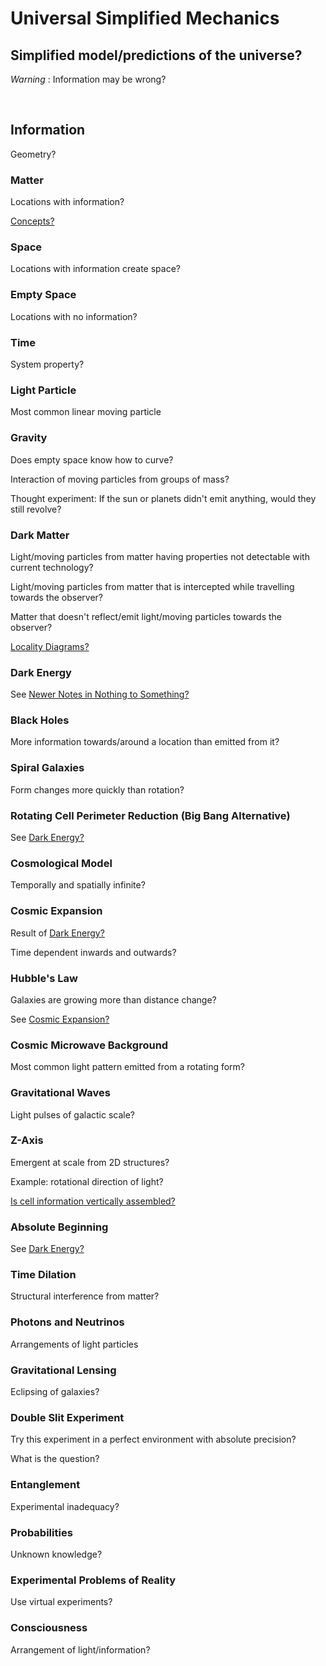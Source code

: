 # Universal Simplified Mechanics

## Simplified model/predictions of the universe?

*Warning* : Information may be wrong?

<br/>

## Information

Geometry?

### Matter

Locations with information?

[Concepts?](https://github.com/tboie/universal_phreak_generator?tab=readme-ov-file#system-mechanics-visualization)

### Space

Locations with information create space?

### Empty Space

Locations with no information?

### Time

System property?

### Light Particle

Most common linear moving particle

### Gravity

Does empty space know how to curve?

Interaction of moving particles from groups of mass?

Thought experiment: If the sun or planets didn't emit anything, would they still revolve?

### Dark Matter

Light/moving particles from matter having properties not detectable with current technology?

Light/moving particles from matter that is intercepted while travelling towards the observer?

Matter that doesn't reflect/emit light/moving particles towards the observer?

[Locality Diagrams?](https://github.com/tboie/universal_phreak_generator?tab=readme-ov-file#system-mechanics-visualization)

### Dark Energy

See [Newer Notes in Nothing to Something?](https://github.com/tboie/universal_phreak_generator?tab=readme-ov-file#newer-notes)

### Black Holes

More information towards/around a location than emitted from it?

### Spiral Galaxies

Form changes more quickly than rotation?

### Rotating Cell Perimeter Reduction (Big Bang Alternative)

See [Dark Energy?](https://github.com/tboie/universal_mechanics?tab=readme-ov-file#dark-energy)

### Cosmological Model

Temporally and spatially infinite?

### Cosmic Expansion

Result of [Dark Energy?](https://github.com/tboie/universal_mechanics?tab=readme-ov-file#dark-energy)

Time dependent inwards and outwards?

### Hubble's Law

Galaxies are growing more than distance change?

See [Cosmic Expansion?](https://github.com/tboie/universal_mechanics?tab=readme-ov-file#cosmic-expansion)

### Cosmic Microwave Background

Most common light pattern emitted from a rotating form?

### Gravitational Waves

Light pulses of galactic scale?

### Z-Axis

Emergent at scale from 2D structures?

Example: rotational direction of light?

[Is cell information vertically assembled?](https://github.com/tboie/universal_phreak_generator?tab=readme-ov-file#system-mechanics-visualization)

### Absolute Beginning

See [Dark Energy?](https://github.com/tboie/universal_mechanics?tab=readme-ov-file#dark-energy)

### Time Dilation

Structural interference from matter?

### Photons and Neutrinos

Arrangements of light particles

### Gravitational Lensing

Eclipsing of galaxies?

### Double Slit Experiment

Try this experiment in a perfect environment with absolute precision?

What is the question?

### Entanglement

Experimental inadequacy?

### Probabilities

Unknown knowledge?

### Experimental Problems of Reality

Use virtual experiments?

### Consciousness

Arrangement of light/information?
